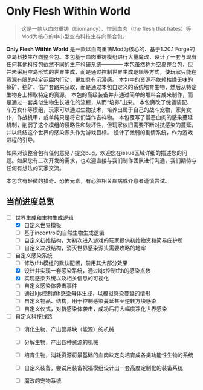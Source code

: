 # Only Flesh Within World

> 这是一款以血肉重铸（biomancy）、憎恶血肉（the flesh that hates）等Mod为核心的中小型空岛科技生存向整合包。

**Only Flesh Within World** 是一款以血肉重铸Mod为核心的、基于1.20.1 Forge的空岛科技生存向整合包。本包基于血肉重铸模组进行大量魔改，设计了一套与现有任何其他科技包截然不同的生产科研系统————
本包虽然称为空岛整合包，但并未采用空岛形式的世界生成，而是通过控制世界生成逻辑等方式，使玩家只能在资源有限的特定范围内行动，更加具有沉浸感。
本包中的资源不依赖枯燥无味的探矿、挖矿、倍产套路来获取，而是通过本包自定义的系统培育生物，然后从特定生物身上榨取特定的资源。
本包的高级装备并非通过简单的堆料合成来制作，而是通过一套类似生物生长进化的流程，从而“培养”出来。
本包魔改了傀儡装配、车万女仆等模组，玩家可以通过生物技术，培养出属于自己的战斗宠物，家务女仆，作战机甲，或单纯只是将它们当作吉祥物。
本包覆写了憎恶血肉的感染蔓延机制，削弱了这个模组的侵略性和破坏性，但玩家依旧需要不断对抗感染的蔓延，并以终结这个世界的感染源头作为游戏目标。
设计了微弱的剧情系统，作为游戏进程的引导。

如果对该整合包有任何意见 / 提交bug，欢迎您在issue区域详细的描述您的问题。如果您有二次开发的需求，也欢迎直接与我们制作团队进行沟通，我们期待与任何有想法的玩家交流。

本包含有轻微的猎奇、恐怖元素，有心脏相关疾病或介意者谨慎尝试。


## 当前进度总览

- [ ] 世界生成和生物生成逻辑
  - [x] 自定义世界模板
  - [ ] 基于incontrol的自然生物生成逻辑
  - [ ] 自定义初始结构，为初次进入游戏的玩家提供初始物资和简易庇护所 
  - [ ] 自定义决战结构，消灭世界感染源头需要攻略的地牢  

- [ ] 自定义感染系统
  - [ ] 修改tfth模组的默认配置，禁用其大部分效果
  - [x] 设计并实现一套感染系统，通过kjs控制tfth的感染点数
  - [x] 实现感染系统以及相关信息的可视化
  - [ ] 自定义感染体袭击事件 
  - [ ] 通过kjs控制tfth感染母体生成，以模拟感染蔓延的情形
  - [ ] 自定义物品、结构，用于控制感染蔓延甚至逆转方块感染
  - [ ] 自定义仪式，对抗感染体袭击，成功后将大幅度净化世界感染

- [ ] 自定义科技线路
  - [ ] 消化生物，产出营养块（能源）的机械
  - [ ] 分解生物，产出各种资源的机械
  - [ ] 培育生物，消耗资源将最基础的血肉块定向培育成各类功能性生物的系统
  - [ ] 自定义装备，尝试用装备祝福模组设计出一套高度定制化的装备系统
  - [ ] 魔改的宠物系统

